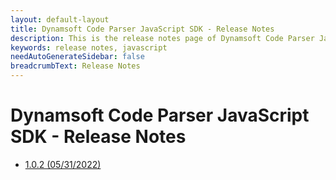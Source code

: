 ```yaml
---
layout: default-layout
title: Dynamsoft Code Parser JavaScript SDK - Release Notes
description: This is the release notes page of Dynamsoft Code Parser JavaScript SDK.
keywords: release notes, javascript
needAutoGenerateSidebar: false
breadcrumbText: Release Notes
---
```


# Dynamsoft Code Parser JavaScript SDK - Release Notes

- [1.0.2   (05/31/2022)](js-1.md/#102-0682022)
